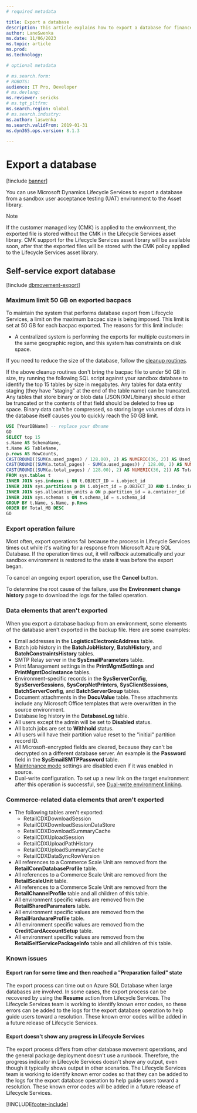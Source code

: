 ```yaml
---
# required metadata

title: Export a database
description: This article explains how to export a database for finance and operations.
author: LaneSwenka
ms.date: 11/06/2023
ms.topic: article
ms.prod: 
ms.technology: 

# optional metadata

# ms.search.form: 
# ROBOTS: 
audience: IT Pro, Developer
# ms.devlang: 
ms.reviewer: sericks
# ms.tgt_pltfrm: 
ms.search.region: Global
# ms.search.industry: 
ms.author: laswenka
ms.search.validFrom: 2019-01-31
ms.dyn365.ops.version: 8.1.3

---
```


# Export a database

[!include [banner](../includes/banner.md)]

You can use Microsoft Dynamics Lifecycle Services to export a database from a sandbox user acceptance testing (UAT) environment to the Asset library.

> [!NOTE]
> If the customer managed key (CMK) is applied to the environment, the exported file is stored without the CMK in the Lifecycle Services asset library. CMK support for the Lifecycle Services asset library will be available soon, after that the exported files will be stored with the CMK policy applied to the Lifecycle Services asset library.

## Self-service export database

[!include [dbmovement-export](../includes/dbmovement-export.md)]

### Maximum limit 50 GB on exported bacpacs 
To maintain the system that performs database export from Lifecycle Services, a limit on the maximum bacpac size is being imposed. This limit is set at 50 GB for each bacpac exported. The reasons for this limit include: 

- A centralized system is performing the exports for multiple customers in the same geographic region, and this system has constraints on disk space.  

If you need to reduce the size of the database, follow the [cleanup routines](../sysadmin/cleanuproutines.md).

If the above cleanup routines don't bring the bacpac file to under 50 GB in size, try running the following SQL script against your sandbox database to identify the top 15 tables by size in megabytes. Any tables for data entity staging (they have "staging" at the end of the table name) can be truncated. Any tables that store binary or blob data (JSON/XML/binary) should either be truncated or the contents of that field should be deleted to free up space. Binary data can't be compressed, so storing large volumes of data in the database itself causes you to quickly reach the 50 GB limit.

```sql
USE [YourDBName] -- replace your dbname
GO
SELECT top 15
s.Name AS SchemaName,
t.Name AS TableName,
p.rows AS RowCounts,
CAST(ROUND((SUM(a.used_pages) / 128.00), 2) AS NUMERIC(36, 2)) AS Used_MB,
CAST(ROUND((SUM(a.total_pages) - SUM(a.used_pages)) / 128.00, 2) AS NUMERIC(36, 2)) AS Unused_MB,
CAST(ROUND((SUM(a.total_pages) / 128.00), 2) AS NUMERIC(36, 2)) AS Total_MB
FROM sys.tables t
INNER JOIN sys.indexes i ON t.OBJECT_ID = i.object_id
INNER JOIN sys.partitions p ON i.object_id = p.OBJECT_ID AND i.index_id = p.index_id
INNER JOIN sys.allocation_units a ON p.partition_id = a.container_id
INNER JOIN sys.schemas s ON t.schema_id = s.schema_id
GROUP BY t.Name, s.Name, p.Rows
ORDER BY Total_MB DESC
GO
```

### Export operation failure

Most often, export operations fail because the process in Lifecycle Services times out while it's waiting for a response from Microsoft Azure SQL Database. If the operation times out, it will *rollback* automatically and your sandbox environment is restored to the state it was before the export began.

To cancel an ongoing export operation, use the **Cancel** button.

To determine the root cause of the failure, use the **Environment change history** page to download the logs for the failed operation.

### Data elements that aren't exported

When you export a database backup from an environment, some elements of the database aren't exported in the backup file. Here are some examples:

* Email addresses in the **LogisticsElectronicAddress** table.
* Batch job history in the **BatchJobHistory**, **BatchHistory**, and **BatchConstraintsHistory** tables.
* SMTP Relay server in the **SysEmailParameters** table.
* Print Management settings in the **PrintMgmtSettings** and **PrintMgmtDocInstance** tables.
* Environment-specific records in the **SysServerConfig**, **SysServerSessions**, **SysCorpNetPrinters**, **SysClientSessions**, **BatchServerConfig**, and **BatchServerGroup** tables.
* Document attachments in the **DocuValue** table. These attachments include any Microsoft Office templates that were overwritten in the source environment.
* Database log history in the **DatabaseLog** table.
* All users except the admin will be set to **Disabled** status.
* All batch jobs are set to **Withhold** status.
* All users will have their partition value reset to the "initial" partition record ID.
* All Microsoft-encrypted fields are cleared, because they can't be decrypted on a different database server. An example is the **Password** field in the **SysEmailSMTPPassword** table.
* [Maintenance mode](../sysadmin/maintenance-mode.md) settings are disabled even if it was enabled in source.
* Dual-write configuration.  To set up a new link on the target environment after this operation is successful, see [Dual-write environment linking](../data-entities/dual-write/link-your-environment.md).

### Commerce-related data elements that aren't exported

* The following tables aren't exported:
  * RetailCDXDownloadSession
  * RetailCDXDownloadSessionDataStore
  * RetailCDXDownloadSummaryCache
  * RetailCDXUploadSession
  * RetailCDXUploadPathHistory
  * RetailCDXUploadSummaryCache
  * RetailCDXDataSyncRowVersion
* All references to a Commerce Scale Unit are removed from the **RetailConnDatabaseProfile** table.
* All references to a Commerce Scale Unit are removed from the **RetailScaleUnit** table.
* All references to a Commerce Scale Unit are removed from the **RetailChannelProfile** table and all children of this table.
* All environment specific values are removed from the **RetailSharedParamaters** table.
* All environment specific values are removed from the **RetailHardwareProfile** table.
* All environment specific values are removed from the **CreditCardAccountSetup** table.
* All environment specific values are removed from the **RetailSelfServicePackageInfo** table and all children of this table.

### Known issues

#### Export ran for some time and then reached a "Preparation failed" state

The export process can time out on Azure SQL Database when large databases are involved. In some cases, the export process can be recovered by using the **Resume** action from Lifecycle Services. The Lifecycle Services team is working to identify known error codes, so these errors can be added to the logs for the export database operation to help guide users toward a resolution. These known error codes will be added in a future release of Lifecycle Services. 

#### Export doesn't show any progress in Lifecycle Services

The export process differs from other database movement operations, and the general package deployment doesn't use a runbook. Therefore, the progress indicator in Lifecycle Services doesn't show any output, even though it typically shows output in other scenarios. The Lifecycle Services team is working to identify known error codes so that they can be added to the logs for the export database operation to help guide users toward a resolution. These known error codes will be added in a future release of Lifecycle Services.


[!INCLUDE[footer-include](../../../includes/footer-banner.md)]

